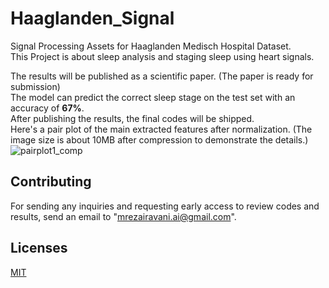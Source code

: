 # Haaglanden_Signal
Signal Processing Assets for Haaglanden Medisch Hospital Dataset.<br>
This Project is about sleep analysis and staging sleep using heart signals.

The results will be published as a scientific paper. (The paper is ready for submission)<br>
The model can predict the correct sleep stage on the test set with an accuracy of **67%**. <br>
After publishing the results, the final codes will be shipped.<br>
Here's a pair plot of the main extracted features after normalization. (The image size is about 10MB after compression to demonstrate the details.)<br>
![pairplot1_comp](https://github.com/mrezaus/Haagladen_Signal/assets/122408162/8dcdd189-cd6c-4e01-9e52-dd850e5f60b7)


## Contributing
For sending any inquiries and requesting early access to review codes and results, send an email to "mrezairavani.ai@gmail.com".

## Licenses

[MIT](https://choosealicense.com/licenses/mit/)
